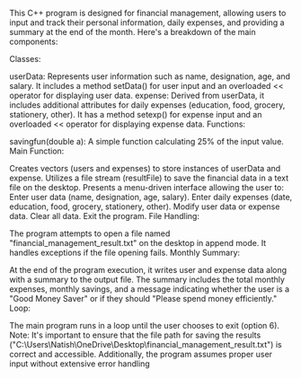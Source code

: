 This C++ program is designed for financial management, allowing users to input and track their personal information, daily expenses, and providing a summary at the end of the month. Here's a breakdown of the main components:

Classes:

userData: Represents user information such as name, designation, age, and salary. It includes a method setData() for user input and an overloaded << operator for displaying user data.
expense: Derived from userData, it includes additional attributes for daily expenses (education, food, grocery, stationery, other). It has a method setexp() for expense input and an overloaded << operator for displaying expense data.
Functions:

savingfun(double a): A simple function calculating 25% of the input value.
Main Function:

Creates vectors (users and expenses) to store instances of userData and expense.
Utilizes a file stream (resultFile) to save the financial data in a text file on the desktop.
Presents a menu-driven interface allowing the user to:
Enter user data (name, designation, age, salary).
Enter daily expenses (date, education, food, grocery, stationery, other).
Modify user data or expense data.
Clear all data.
Exit the program.
File Handling:

The program attempts to open a file named "financial_management_result.txt" on the desktop in append mode. It handles exceptions if the file opening fails.
Monthly Summary:

At the end of the program execution, it writes user and expense data along with a summary to the output file.
The summary includes the total monthly expenses, monthly savings, and a message indicating whether the user is a "Good Money Saver" or if they should "Please spend money efficiently."
Loop:

The main program runs in a loop until the user chooses to exit (option 6).
Note: It's important to ensure that the file path for saving the results ("C:\\Users\\Natish\\OneDrive\\Desktop\\financial_management_result.txt") is correct and accessible. Additionally, the program assumes proper user input without extensive error handling
